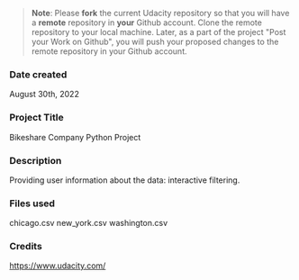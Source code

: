 >**Note**: Please **fork** the current Udacity repository so that you will have a **remote** repository in **your** Github account. Clone the remote repository to your local machine. Later, as a part of the project "Post your Work on Github", you will push your proposed changes to the remote repository in your Github account.

### Date created
August 30th, 2022

### Project Title
Bikeshare Company Python Project

### Description
Providing user information about the data: interactive filtering.

### Files used
chicago.csv
new_york.csv
washington.csv

### Credits
https://www.udacity.com/

